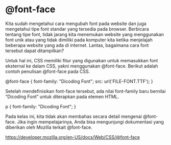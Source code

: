 # @font-face
Kita sudah mengetahui cara mengubah font pada website dan juga mengetahui tipe font standar yang tersedia pada browser. Berbicara tentang tipe font, tidak jarang kita menemukan website yang menggunakan font unik atau yang tidak dimiliki pada komputer kita ketika menjelajah beberapa website yang ada di internet. Lantas, bagaimana cara font tersebut dapat ditampilkan?

Untuk hal ini, CSS memiliki fitur yang digunakan untuk memasukkan font eksternal ke dalam CSS, yakni menggunakan @font-face. Berikut adalah contoh penulisan @font-face pada CSS.

@font-face {
  font-family: "Dicoding Font";
  src: url('FILE-FONT.TTF');
}

Setelah mendefinisikan font-face tersebut, ada nilai font-family baru bernilai “Dicoding Font” untuk diterapkan pada elemen HTML.

p {
  font-family: "Dicoding Font";
}

Pada kelas ini, kita tidak akan membahas secara detail mengenai @font-face. Jika ingin mempelajarinya, Anda bisa mengunjungi dokumentasi yang diberikan oleh Mozilla terkait @font-face.

 https://developer.mozilla.org/en-US/docs/Web/CSS/@font-face